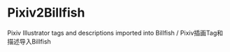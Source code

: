 # Pixiv2Billfish
 Pixiv Illustrator tags and descriptions imported into Billfish / Pixiv插画Tag和描述导入Billfish

